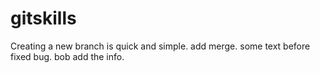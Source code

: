 # gitskills
Creating a new branch is quick and simple.
add merge.
some text before fixed bug.
bob add the info.
